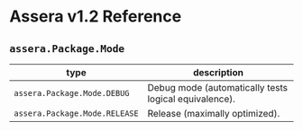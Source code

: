 [//]: # (Project: Assera)
[//]: # (Version: v1.2)

# Assera v1.2 Reference

## `assera.Package.Mode`

type | description
--- | ---
`assera.Package.Mode.DEBUG` | Debug mode (automatically tests logical equivalence).
`assera.Package.Mode.RELEASE` | Release (maximally optimized).


<div style="page-break-after: always;"></div>
